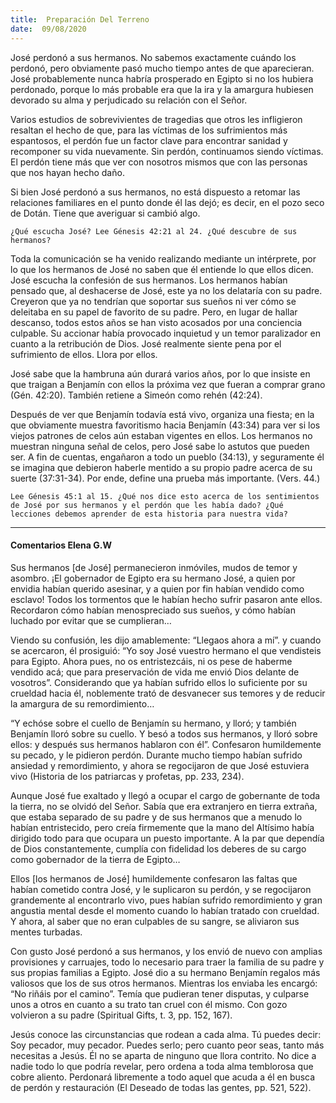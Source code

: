 ```yaml
---
title:  Preparación Del Terreno
date:  09/08/2020
---
```


José perdonó a sus hermanos. No sabemos exactamente cuándo los perdonó, pero obviamente pasó mucho tiempo antes de que aparecieran. José probablemente nunca habría prosperado en Egipto si no los hubiera perdonado, porque lo más probable era que la ira y la amargura hubiesen devorado su alma y perjudicado su relación con el Señor.

Varios estudios de sobrevivientes de tragedias que otros les infligieron resaltan el hecho de que, para las víctimas de los sufrimientos más espantosos, el perdón fue un factor clave para encontrar sanidad y recomponer su vida nuevamente. Sin perdón, continuamos siendo víctimas. El perdón tiene más que ver con nosotros mismos que con las personas que nos hayan hecho daño.

Si bien José perdonó a sus hermanos, no está dispuesto a retomar las relaciones familiares en el punto donde él las dejó; es decir, en el pozo seco de Dotán. Tiene que averiguar si cambió algo.

`¿Qué escucha José? Lee Génesis 42:21 al 24. ¿Qué descubre de sus hermanos?`

Toda la comunicación se ha venido realizando mediante un intérprete, por lo que los hermanos de José no saben que él entiende lo que ellos dicen. José escucha la confesión de sus hermanos. Los hermanos habían pensado que, al deshacerse de José, este ya no los delataría con su padre. Creyeron que ya no tendrían que soportar sus sueños ni ver cómo se deleitaba en su papel de favorito de su padre. Pero, en lugar de hallar descanso, todos estos años se han visto acosados por una conciencia culpable. Su accionar había provocado inquietud y un temor paralizador en cuanto a la retribución de Dios. José realmente siente pena por el sufrimiento de ellos. Llora por ellos.

José sabe que la hambruna aún durará varios años, por lo que insiste en que traigan a Benjamín con ellos la próxima vez que fueran a comprar grano (Gén. 42:20). También retiene a Simeón como rehén (42:24).

Después de ver que Benjamín todavía está vivo, organiza una fiesta; en la que obviamente muestra favoritismo hacia Benjamín (43:34) para ver si los viejos patrones de celos aún estaban vigentes en ellos. Los hermanos no muestran ninguna señal de celos, pero José sabe lo astutos que pueden ser. A fin de cuentas, engañaron a todo un pueblo (34:13), y seguramente él se imagina que debieron haberle mentido a su propio padre acerca de su suerte (37:31-34). Por ende, define una prueba más importante. (Vers. 44.)

`Lee Génesis 45:1 al 15. ¿Qué nos dice esto acerca de los sentimientos de José por sus hermanos y el perdón que les había dado? ¿Qué lecciones debemos aprender de esta historia para nuestra vida?`

---

#### Comentarios Elena G.W

Sus hermanos [de José] permanecieron inmóviles, mudos de temor y asombro. ¡El gobernador de Egipto era su hermano José, a quien por envidia habían querido asesinar, y a quien por fin habían vendido como esclavo! Todos los tormentos que le habían hecho sufrir pasaron ante ellos. Recordaron cómo habían menospreciado sus sueños, y cómo habían luchado por evitar que se cumplieran…

Viendo su confusión, les dijo amablemente: “Llegaos ahora a mí”. y cuando se acercaron, él prosiguió: “Yo soy José vuestro hermano el que vendisteis para Egipto. Ahora pues, no os entristezcáis, ni os pese de haberme vendido acá; que para preservación de vida me envió Dios delante de vosotros”. Considerando que ya habían sufrido ellos lo suficiente por su crueldad hacia él, noblemente trató de desvanecer sus temores y de reducir la amargura de su remordimiento…

“Y echóse sobre el cuello de Benjamín su hermano, y lloró; y también Benjamín lloró sobre su cuello. Y besó a todos sus hermanos, y lloró sobre ellos: y después sus hermanos hablaron con él”. Confesaron humildemente su pecado, y le pidieron perdón. Durante mucho tiempo habían sufrido ansiedad y remordimiento, y ahora se regocijaron de que José estuviera vivo (Historia de los patriarcas y profetas, pp. 233, 234).

Aunque José fue exaltado y llegó a ocupar el cargo de gobernante de toda la tierra, no se olvidó del Señor. Sabía que era extranjero en tierra extraña, que estaba separado de su padre y de sus hermanos que a menudo lo habían entristecido, pero creía firmemente que la mano del Altísimo había dirigido todo para que ocupara un puesto importante. A la par que dependía de Dios constantemente, cumplía con fidelidad los deberes de su cargo como gobernador de la tierra de Egipto…

Ellos [los hermanos de José] humildemente confesaron las faltas que habían cometido contra José, y le suplicaron su perdón, y se regocijaron grandemente al encontrarlo vivo, pues habían sufrido remordimiento y gran angustia mental desde el momento cuando lo habían tratado con crueldad. Y ahora, al saber que no eran culpables de su sangre, se aliviaron sus mentes turbadas.

Con gusto José perdonó a sus hermanos, y los envió de nuevo con amplias provisiones y carruajes, todo lo necesario para traer la familia de su padre y sus propias familias a Egipto. José dio a su hermano Benjamín regalos más valiosos que los de sus otros hermanos. Mientras los enviaba les encargó: “No riñáis por el camino”. Temía que pudieran tener disputas, y culparse unos a otros en cuanto a su trato tan cruel con él mismo. Con gozo volvieron a su padre (Spiritual Gifts, t. 3, pp. 152, 167).

Jesús conoce las circunstancias que rodean a cada alma. Tú puedes decir: Soy pecador, muy pecador. Puedes serlo; pero cuanto peor seas, tanto más necesitas a Jesús. Él no se aparta de ninguno que llora contrito. No dice a nadie todo lo que podría revelar, pero ordena a toda alma temblorosa que cobre aliento. Perdonará libremente a todo aquel que acuda a él en busca de perdón y restauración (El Deseado de todas las gentes, pp. 521, 522).